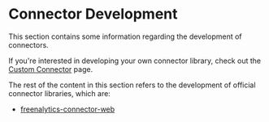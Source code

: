 # Connector Development

This section contains some information regarding the development of connectors.

If you're interested in developing your own connector library, check out the [Custom Connector](./custom-connector.md) page.

The rest of the content in this section refers to the development of official connector libraries, which are:

* [freenalytics-connector-web](./freenalytics-connector-web.md)
